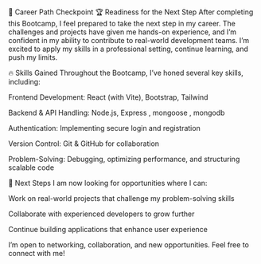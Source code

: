 🚀 Career Path Checkpoint
🏆 Readiness for the Next Step
After completing this Bootcamp, I feel prepared to take the next step in my career. The challenges and projects have given me hands-on experience, and I’m confident in my ability to contribute to real-world development teams. I’m excited to apply my skills in a professional setting, continue learning, and push my limits.

🔥 Skills Gained
Throughout the Bootcamp, I’ve honed several key skills, including:

Frontend Development: React (with Vite), Bootstrap, Tailwind

Backend & API Handling: Node.js, Express , mongoose , mongodb

Authentication: Implementing secure login and registration

Version Control: Git & GitHub for collaboration

Problem-Solving: Debugging, optimizing performance, and structuring scalable code

🎯 Next Steps
I am now looking for opportunities where I can:

Work on real-world projects that challenge my problem-solving skills

Collaborate with experienced developers to grow further

Continue building applications that enhance user experience

I’m open to networking, collaboration, and new opportunities. Feel free to connect with me!
